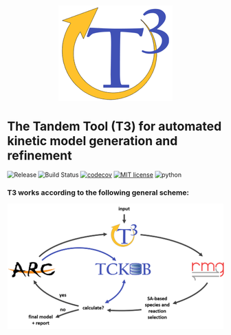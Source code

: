 <p align="center">
  <a href="https://reactionmechanismgenerator.github.io/T3/"><img src="https://github.com/ReactionMechanismGenerator/T3/blob/main/grf/T3_logo_small.gif" alt="T3"></a>
</p>

# The Tandem Tool (T3) for automated kinetic model generation and refinement

![Release](https://img.shields.io/badge/version-0.1.0-blue.svg)
![Build Status](https://github.com/ReactionMechanismGenerator/T3/actions/workflows/cont_int.yml/badge.svg)
[![codecov](https://codecov.io/gh/ReactionMechanismGenerator/T3/branch/main/graph/badge.svg)](https://codecov.io/gh/ReactionMechanismGenerator/T3)
[![MIT license](http://img.shields.io/badge/license-MIT-brightgreen.svg)](http://opensource.org/licenses/MIT)
![python](https://img.shields.io/badge/Python-3.7+-blue.svg)

### T3 works according to the following general scheme:

![T3 scheme][cycle]

[cycle]: /grf/T3-circle.gif "T3 scheme"
